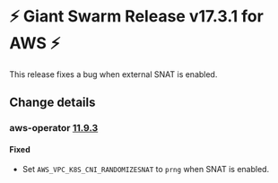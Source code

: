 # :zap: Giant Swarm Release v17.3.1 for AWS :zap:

This release fixes a bug when external SNAT is enabled. 

## Change details


### aws-operator [11.9.3](https://github.com/giantswarm/aws-operator/releases/tag/v11.9.3)

#### Fixed
- Set `AWS_VPC_K8S_CNI_RANDOMIZESNAT` to `prng` when SNAT is enabled.




